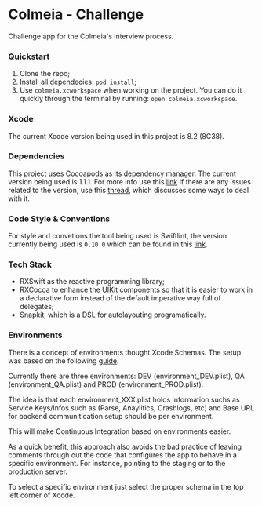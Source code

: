 # Colmeia - Challenge
Challenge app for the Colmeia's interview process.

### Quickstart
1. Clone the repo;
1. Install all dependecies: `pod install`;
1. Use `colmeia.xcworkspace` when working on the project. You can do it quickly through the terminal by running: `open colmeia.xcworkspace`.

### Xcode
The current Xcode version being used in this project is 8.2 (8C38).

### Dependencies
This project uses Cocoapods as its dependency manager.
The current version being used is 1.1.1. For more info use this [link](https://cocoapods.org/)
If there are any issues related to the version, use this [thread](http://stackoverflow.com/questions/20487849/downgrading-or-installing-older-version-of-cocoapods), which discusses some ways to deal with it.

### Code Style & Conventions
For style and convetions the tool being used is Swiftlint, the version currently being used is `0.10.0` which can be found in this [link](https://github.com/realm/SwiftLint/releases/tag/0.10.0).

### Tech Stack
* RXSwift as the reactive programming library;
* RXCocoa to enhance the UIKit components so that it is easier to work in a declarative form instead of the default imperative way full of delegates;
* Snapkit, which is a DSL for autolayouting programatically.

### Environments
There is a concept of environments thought Xcode Schemas. The setup was based on the following [guide](http://www.blackdogfoundry.com/blog/migrating-ios-app-through-multiple-environments/).

Currently there are three environments: DEV (environment_DEV.plist), QA (environment_QA.plist) and PROD (environment_PROD.plist).

The idea is that each environment_XXX.plist holds information suchs as Service Keys/Infos such as (Parse, Anaylitics, Crashlogs, etc) and Base URL for backend communitication setup should be per environment.

This will make Continuous Integration based on environments easier.

As a quick benefit, this approach also avoids the bad practice of leaving comments through out the code that configures the app to behave in a specific environment. For instance, pointing to the staging or to the production server.

To select a specific environment just select the proper schema in the top left corner of Xcode.





